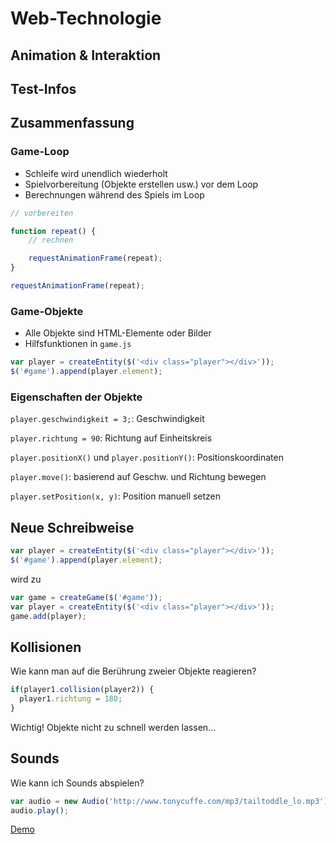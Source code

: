 # Web-Technologie

## Animation & Interaktion



## Test-Infos



## Zusammenfassung


### Game-Loop

* Schleife wird unendlich wiederholt
* Spielvorbereitung (Objekte erstellen usw.) vor dem Loop
* Berechnungen während des Spiels im Loop

```js
// vorbereiten

function repeat() {
    // rechnen

    requestAnimationFrame(repeat);
}

requestAnimationFrame(repeat);
```


### Game-Objekte

* Alle Objekte sind HTML-Elemente oder Bilder
* Hilfsfunktionen in `game.js`

```js
var player = createEntity($('<div class="player"></div>'));
$('#game').append(player.element);
```


### Eigenschaften der Objekte

`player.geschwindigkeit = 3;`: Geschwindigkeit

`player.richtung = 90`: Richtung auf Einheitskreis

`player.positionX()` und `player.positionY()`: Positionskoordinaten

`player.move()`: basierend auf Geschw. und Richtung bewegen

`player.setPosition(x, y)`: Position manuell setzen



## Neue Schreibweise

```js
var player = createEntity($('<div class="player"></div>'));
$('#game').append(player.element);
```

wird zu

```js
var game = createGame($('#game'));
var player = createEntity($('<div class="player"></div>'));
game.add(player);
```



## Kollisionen

Wie kann man auf die Berührung zweier Objekte reagieren?

```js
if(player1.collision(player2)) {
  player1.richtung = 180;
}
```

Wichtig! Objekte nicht zu schnell werden lassen...



## Sounds

Wie kann ich Sounds abspielen?

```js
var audio = new Audio('http://www.tonycuffe.com/mp3/tailtoddle_lo.mp3');
audio.play();
```

[Demo](http://jsfiddle.net/cj6vnpj4/)
